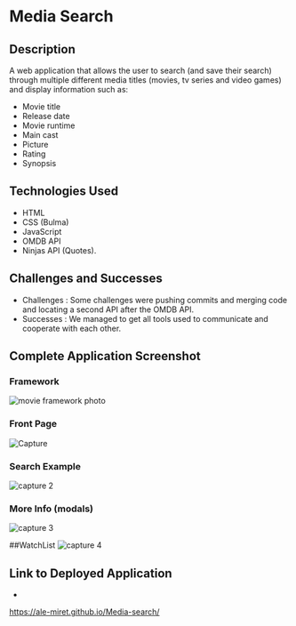 # Media Search

## Description
A web application that allows the user to search (and save their search) through multiple different media titles (movies, tv series and video games) and display information such as:
* Movie title
* Release date
* Movie runtime
* Main cast
* Picture 
* Rating
* Synopsis

## Technologies Used
* HTML
* CSS (Bulma)
* JavaScript
* OMDB API
* Ninjas API (Quotes).

## Challenges and Successes
* Challenges : Some challenges were pushing commits and merging code and locating a second API after the OMDB API.
* Successes : We managed to get all tools used to communicate and cooperate with each other. 

## Complete Application Screenshot

### Framework
![movie framework photo](https://user-images.githubusercontent.com/111591265/200462457-4bf0859b-50bd-4e87-8239-62a0aca7535f.JPG)

### Front Page
![Capture](https://user-images.githubusercontent.com/111591265/202341537-b56c8a48-20b4-4ec3-b78f-91948ff758d3.JPG)

### Search Example
![capture 2](https://user-images.githubusercontent.com/111591265/202341704-0d9963a6-078b-4bea-802b-44b8b7ad4619.JPG)

### More Info (modals)
![capture 3](https://user-images.githubusercontent.com/111591265/202341860-2b7615b7-b8e3-4821-b005-1ccbef899b99.JPG)


##WatchList
![capture 4](https://user-images.githubusercontent.com/112821785/202348145-01c6f857-985f-4271-97d7-2f8547b39607.JPG)


## Link to Deployed Application
*
https://ale-miret.github.io/Media-search/
